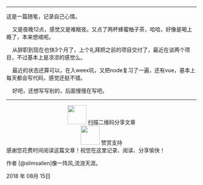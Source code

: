 ------

这是一篇随笔，记录自己心情。

&nbsp;&nbsp;&nbsp;&nbsp;又是夜晚12点，感觉又是难眠夜。又点了两杯蜂蜜柚子茶，哈哈，好像是喝上瘾了，本来想戒呢。

&nbsp;&nbsp;&nbsp;&nbsp;从辞职到现在也快3个月了，上个礼拜把之前的项目交付了，最近在谈两个项目，不过基本上是凉凉的感觉么。

&nbsp;&nbsp;&nbsp;&nbsp;最近的状态还算可以，在入weex坑，又把node复习了一遍，还有vue，基本上每天都会写代码，感觉还挺不错。

&nbsp;&nbsp;&nbsp;&nbsp;好吧，还想写写别的，后面慢慢在写吧。

------
<center>
<img src="http://otfgrdvwb.bkt.clouddn.com/1534263988.png" width="50px" height="50px" />
扫描二维码分享文章
</center>
<center>
<img src="http://otfgrdvwb.bkt.clouddn.com/WechatIMG116.jpeg" width="50px" height="50px" />
赞赏支持
</center>
感谢您花费时间阅读这篇文章！祝您在这里记录、阅读、分享愉快！

作者 [@slimsallen]像一阵风,流浪天涯。

2018 年 08月 15日   